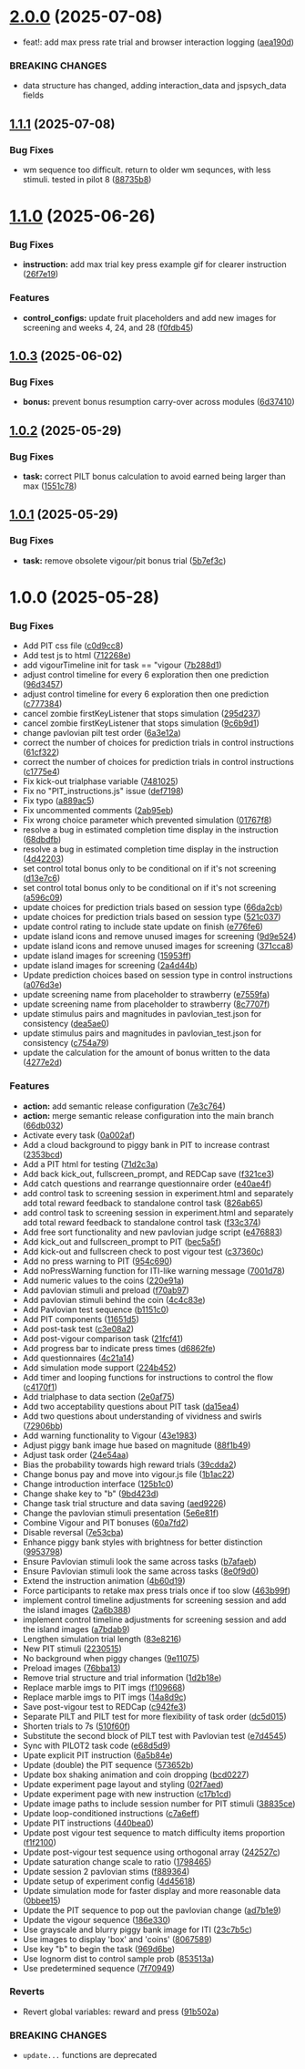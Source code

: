 # [2.0.0](https://github.com/huyslab/relmed_trial1/compare/v1.1.1...v2.0.0) (2025-07-08)


* feat!: add max press rate trial and browser interaction logging ([aea190d](https://github.com/huyslab/relmed_trial1/commit/aea190d0513f0942ebd9b23c183ef25205edb754))


### BREAKING CHANGES

* data structure has changed, adding interaction_data and jspsych_data fields

## [1.1.1](https://github.com/huyslab/relmed_trial1/compare/v1.1.0...v1.1.1) (2025-07-08)


### Bug Fixes

* wm sequence too difficult. return to older wm sequnces, with less stimuli. tested in pilot 8 ([88735b8](https://github.com/huyslab/relmed_trial1/commit/88735b8dd4a0fa5ff69540bad8ef96a16d077d1e))

# [1.1.0](https://github.com/huyslab/relmed_trial1/compare/v1.0.3...v1.1.0) (2025-06-26)


### Bug Fixes

* **instruction:** add max trial key press example gif for clearer instruction ([26f7e19](https://github.com/huyslab/relmed_trial1/commit/26f7e198bd254cea4aa926e16055cbf87649fc3e))


### Features

* **control_configs:** update fruit placeholders and add new images for screening and weeks 4, 24, and 28 ([f0fdb45](https://github.com/huyslab/relmed_trial1/commit/f0fdb4580e9405e5c31d32d3ddccaa2f785fc620))

## [1.0.3](https://github.com/huyslab/relmed_trial1/compare/v1.0.2...v1.0.3) (2025-06-02)


### Bug Fixes

* **bonus:** prevent bonus resumption carry-over across modules ([6d37410](https://github.com/huyslab/relmed_trial1/commit/6d374109bdc1fb6b11c96f437481c3686fb4f8f7))

## [1.0.2](https://github.com/huyslab/relmed_trial1/compare/v1.0.1...v1.0.2) (2025-05-29)


### Bug Fixes

* **task:** correct PILT bonus calculation to avoid earned being larger than max ([1551c78](https://github.com/huyslab/relmed_trial1/commit/1551c7875b40cbaa33078061f0693cf10a3e5495))

## [1.0.1](https://github.com/huyslab/relmed_trial1/compare/v1.0.0...v1.0.1) (2025-05-29)


### Bug Fixes

* **task:** remove obsolete vigour/pit bonus trial ([5b7ef3c](https://github.com/huyslab/relmed_trial1/commit/5b7ef3cf9cb1c92e83f1c349a99e991a4bde5a7e))

# 1.0.0 (2025-05-28)


### Bug Fixes

* Add PIT css file ([c0d9cc8](https://github.com/huyslab/relmed_trial1/commit/c0d9cc8892ea39694a25d12ff43b27a2fbe9b034))
* Add test js to html ([712268e](https://github.com/huyslab/relmed_trial1/commit/712268ea631cd04c7dcab7472dea2ad6e3b50b5a))
* add vigourTimeline init for task == "vigour ([7b288d1](https://github.com/huyslab/relmed_trial1/commit/7b288d1663128f528a6461b5b2d7c92b179d7b2e))
* adjust control timeline for every 6 exploration then one prediction ([96d3457](https://github.com/huyslab/relmed_trial1/commit/96d345712aa1997fe32abbfa7827358714ec7680))
* adjust control timeline for every 6 exploration then one prediction ([c777384](https://github.com/huyslab/relmed_trial1/commit/c77738458a40fdc7bb824cee2b3ddca2e8854c09))
* cancel zombie firstKeyListener that stops simulation ([295d237](https://github.com/huyslab/relmed_trial1/commit/295d237838ba43add20f75067ce0ab3e2b8d1fb9))
* cancel zombie firstKeyListener that stops simulation ([9c6b9d1](https://github.com/huyslab/relmed_trial1/commit/9c6b9d12d0373a0828b171fac183cb8d77f17c52))
* change pavlovian pilt test order ([6a3e12a](https://github.com/huyslab/relmed_trial1/commit/6a3e12a2240f5ee3022fd2eea5098ab03f50edee))
* correct the number of choices for prediction trials in control instructions ([61cf322](https://github.com/huyslab/relmed_trial1/commit/61cf322168b0001566f1ee2752b33283bb0f0df5))
* correct the number of choices for prediction trials in control instructions ([c1775e4](https://github.com/huyslab/relmed_trial1/commit/c1775e411d5e6088fc9d7319a9478f243d3e2f1e))
* Fix kick-out trialphase variable ([7481025](https://github.com/huyslab/relmed_trial1/commit/74810259871bf3a1a9e446a693832c2dbd90a22a))
* Fix no "PIT_instructions.js" issue ([def7198](https://github.com/huyslab/relmed_trial1/commit/def7198440f7efde6f0636773d1d76fa2c1e2301))
* Fix typo ([a889ac5](https://github.com/huyslab/relmed_trial1/commit/a889ac5df1b5ee6ab1d133b29b1eb97c13743b0b))
* Fix uncommented comments ([2ab95eb](https://github.com/huyslab/relmed_trial1/commit/2ab95ebe041fc577db5e44e9e46186ced05a19e0))
* Fix wrong choice parameter which prevented simulation ([01767f8](https://github.com/huyslab/relmed_trial1/commit/01767f8fda3b08dfd2bdc2dfbcbbd255c3e026ad))
* resolve a bug in estimated completion time display in the instruction ([68dbdfb](https://github.com/huyslab/relmed_trial1/commit/68dbdfbb237432cf5b2bbe9e3e4185af7eadcb2c))
* resolve a bug in estimated completion time display in the instruction ([4d42203](https://github.com/huyslab/relmed_trial1/commit/4d42203e26500c16961b2bc84db69317817d89d9))
* set control total bonus only to be conditional on if it's not screening ([d13e7c6](https://github.com/huyslab/relmed_trial1/commit/d13e7c625ea61ba98033110fb23a2eeb31de082f))
* set control total bonus only to be conditional on if it's not screening ([a596c09](https://github.com/huyslab/relmed_trial1/commit/a596c096388c9d09f0e75bfebb51c6cf48246e6f))
* update choices for prediction trials based on session type ([66da2cb](https://github.com/huyslab/relmed_trial1/commit/66da2cbe606fb34e860037e2b020f433475d3718))
* update choices for prediction trials based on session type ([521c037](https://github.com/huyslab/relmed_trial1/commit/521c037edb6f35144eed528f494aea6b5d26c02c))
* update control rating to include state update on finish ([e776fe6](https://github.com/huyslab/relmed_trial1/commit/e776fe6e9ff4d038d2fdf80af9909cac2b96b1c4))
* update island icons and remove unused images for screening ([9d9e524](https://github.com/huyslab/relmed_trial1/commit/9d9e5247333aaa5a4a1e63779d25d34a66e4ade1))
* update island icons and remove unused images for screening ([371cca8](https://github.com/huyslab/relmed_trial1/commit/371cca83e2e55fd2c86e6e82f83d837030c8b924))
* update island images for screening ([15953ff](https://github.com/huyslab/relmed_trial1/commit/15953ffc21a345edc5b7734d410030bd5201afca))
* update island images for screening ([2a4d44b](https://github.com/huyslab/relmed_trial1/commit/2a4d44b484a59999a8e8863e036cf0a0fbd97d3f))
* Update prediction choices based on session type in control instructions ([a076d3e](https://github.com/huyslab/relmed_trial1/commit/a076d3e5c0ea3fefcbbeed5c176cd75a71559d43))
* update screening name from placeholder to strawberry ([e7559fa](https://github.com/huyslab/relmed_trial1/commit/e7559fab022eabd3c4e9308469b3546928df4d57))
* update screening name from placeholder to strawberry ([8c7707f](https://github.com/huyslab/relmed_trial1/commit/8c7707f3f1eeb03afc78e29c8498145807b1c94c))
* update stimulus pairs and magnitudes in pavlovian_test.json for consistency ([dea5ae0](https://github.com/huyslab/relmed_trial1/commit/dea5ae0f9a140ac8de3390517866c2eb85b3b50b))
* update stimulus pairs and magnitudes in pavlovian_test.json for consistency ([c754a79](https://github.com/huyslab/relmed_trial1/commit/c754a794f3b20bcf5502c489b78f4d9d613a14cd))
* update the calculation for the amount of bonus written to the data ([4277e2d](https://github.com/huyslab/relmed_trial1/commit/4277e2dc6c39ba8e0eefe04779e71e432e8826e4))


### Features

* **action:** add semantic release configuration ([7e3c764](https://github.com/huyslab/relmed_trial1/commit/7e3c764f61bdb176e47e0414515ec1d17221ed42))
* **action:** merge semantic release configuration into the main branch ([66db032](https://github.com/huyslab/relmed_trial1/commit/66db0320fcc6fd2ac065ea49e53b2e8e855dc9e1))
* Activate every task ([0a002af](https://github.com/huyslab/relmed_trial1/commit/0a002afb5e81bd67625648e39284e1b6b844db66))
* Add a cloud background to piggy bank in PIT to increase contrast ([2353bcd](https://github.com/huyslab/relmed_trial1/commit/2353bcdf80336781f1ba2f35d2c576044fac6bdb))
* Add a PIT html for testing ([71d2c3a](https://github.com/huyslab/relmed_trial1/commit/71d2c3afa7b032818d35c2b2a0563b0246dfe4c0))
* Add back kick_out, fullscreen_prompt, and REDCap save ([f321ce3](https://github.com/huyslab/relmed_trial1/commit/f321ce355e590bc6978878e374d8890eb86da0c5))
* Add catch questions and rearrange questionnaire order ([e40ae4f](https://github.com/huyslab/relmed_trial1/commit/e40ae4fc8f807d50ef02c06b9687e2ac6dc9c77d))
* add control task to screening session in experiment.html and separately add total reward feedback to standalone control task ([826ab65](https://github.com/huyslab/relmed_trial1/commit/826ab6511beec30d280545ea7b7b5be052fced42))
* add control task to screening session in experiment.html and separately add total reward feedback to standalone control task ([f33c374](https://github.com/huyslab/relmed_trial1/commit/f33c3741694bf6555f19d1ad23f25455e2f8d1af))
* Add free sort functionality and new pavlovian judge script ([e476883](https://github.com/huyslab/relmed_trial1/commit/e47688383058bbe058c516956372f1909c849f42))
* Add kick_out and fullscreen_prompt to PIT ([bec5a5f](https://github.com/huyslab/relmed_trial1/commit/bec5a5f335acb0b9da73592eaf466b427afdddfd))
* Add kick-out and fullscreen check to post vigour test ([c37360c](https://github.com/huyslab/relmed_trial1/commit/c37360c26799de0a0214c038d7848eaa13ece5f7))
* Add no press warning to PIT ([954c690](https://github.com/huyslab/relmed_trial1/commit/954c69039956508ec5f01394c9e73bf44a734b7e))
* Add noPressWarning function for ITI-like warning message ([7001d78](https://github.com/huyslab/relmed_trial1/commit/7001d78d62edf55686cc059cc543073a4b8dbf83))
* Add numeric values to the coins ([220e91a](https://github.com/huyslab/relmed_trial1/commit/220e91ad33eb327b09ad4c1239fc2dd6911f325b))
* Add pavlovian stimuli and preload ([f70ab97](https://github.com/huyslab/relmed_trial1/commit/f70ab9713ea2e358a296d18f271f46daf2ad0ced))
* Add pavlovian stimuli behind the coin ([4c4c83e](https://github.com/huyslab/relmed_trial1/commit/4c4c83e85630959236e6220a957e9420c2b01cb5))
* Add Pavlovian test sequence ([b1151c0](https://github.com/huyslab/relmed_trial1/commit/b1151c0c445800cd8747e53481f1717abd1b162b))
* Add PIT components ([11651d5](https://github.com/huyslab/relmed_trial1/commit/11651d5126828ff2d2b568c4de7b3a76cb3c12c1))
* Add post-task test ([c3e08a2](https://github.com/huyslab/relmed_trial1/commit/c3e08a20b972d9918ece8ddd7c72d86fb381fd36))
* Add post-vigour comparison task ([21fcf41](https://github.com/huyslab/relmed_trial1/commit/21fcf417af3f4cd35f473a0341833442875ffec6))
* Add progress bar to indicate press times ([d6862fe](https://github.com/huyslab/relmed_trial1/commit/d6862feeff687893f074ec7172bb83bcf67ec460))
* Add questionnaires ([4c21a14](https://github.com/huyslab/relmed_trial1/commit/4c21a14deeafb46d918e38c2451a275c3b6183bc))
* Add simulation mode support ([224b452](https://github.com/huyslab/relmed_trial1/commit/224b45273c0308b0310254954826a27834264c64))
* Add timer and looping functions for instructions to control the flow ([c4170f1](https://github.com/huyslab/relmed_trial1/commit/c4170f1973d9b7b433e9c968f2bdec7e22ba9107))
* Add trialphase to data section ([2e0af75](https://github.com/huyslab/relmed_trial1/commit/2e0af75dddce98cef364827853101047f74e58ae))
* Add two acceptability questions about PIT task ([da15ea4](https://github.com/huyslab/relmed_trial1/commit/da15ea48c515ca5d9d4b13ebafd6daee83b69352))
* Add two questions about understanding of vividness and swirls ([72906bb](https://github.com/huyslab/relmed_trial1/commit/72906bba14343321d28bd6203f388394b6ad63aa))
* Add warning functionality to Vigour ([43e1983](https://github.com/huyslab/relmed_trial1/commit/43e19833757a20710dd4198c39e370d31377dc22))
* Adjust piggy bank image hue based on magnitude ([88f1b49](https://github.com/huyslab/relmed_trial1/commit/88f1b4927d6a4c04947228c11aa0fd016cc39861))
* Adjust task order ([24e54aa](https://github.com/huyslab/relmed_trial1/commit/24e54aa823c0924d56e28699373a7d4f35205e67))
* Bias the probability towards high reward trials ([39cdda2](https://github.com/huyslab/relmed_trial1/commit/39cdda2b643513592805ded2e37ac04c644bc326))
* Change bonus pay and move into vigour.js file ([1b1ac22](https://github.com/huyslab/relmed_trial1/commit/1b1ac22059919baec47dbe63f541464382b25c27))
* Change introduction interface ([125b1c0](https://github.com/huyslab/relmed_trial1/commit/125b1c051ae5ddb2a182821e517720d6eeff4178))
* Change shake key to "b" ([9bd423d](https://github.com/huyslab/relmed_trial1/commit/9bd423dcfc782c29d3f7d423fcc3aa0e021b40d2))
* Change task trial structure and data saving ([aed9226](https://github.com/huyslab/relmed_trial1/commit/aed92261cb33d576c43a272fe86b67e6b51edb44))
* Change the pavlovian stimuli presentation ([5e6e81f](https://github.com/huyslab/relmed_trial1/commit/5e6e81fac674d074f1d1ec87486c109b587b9af8))
* Combine Vigour and PIT bonuses ([60a7fd2](https://github.com/huyslab/relmed_trial1/commit/60a7fd273fa244fac93de6aa0ab9d081b444c307))
* Disable reversal ([7e53cba](https://github.com/huyslab/relmed_trial1/commit/7e53cba853946dbae490082efd8d3f1ddaa2b658))
* Enhance piggy bank styles with brightness for better distinction ([9953798](https://github.com/huyslab/relmed_trial1/commit/9953798b732909e7aca5a3bb1ad5ba97e7cf5f0c))
* Ensure Pavlovian stimuli look the same across tasks ([b7afaeb](https://github.com/huyslab/relmed_trial1/commit/b7afaeb970745ff2f723c76fc0870b7b8a67a25b))
* Ensure Pavlovian stimuli look the same across tasks ([8e0f9d0](https://github.com/huyslab/relmed_trial1/commit/8e0f9d0ecc23922f7c5f4a09f34ff5b59a7b6b5f))
* Extend the instruction animation ([4b60d19](https://github.com/huyslab/relmed_trial1/commit/4b60d1985330e9ec5f6e71313a2c20ddd4c7af83))
* Force participants to retake max press trials once if too slow ([463b99f](https://github.com/huyslab/relmed_trial1/commit/463b99f74da80c30d7293478349eeea01fe9c0be))
* implement control timeline adjustments for screening session and add the island images ([2a6b388](https://github.com/huyslab/relmed_trial1/commit/2a6b388789ba07b3e7c672f7ae6452f289521075))
* implement control timeline adjustments for screening session and add the island images ([a7bdab9](https://github.com/huyslab/relmed_trial1/commit/a7bdab93f9288104b61420544c8462d5265c5ba1))
* Lengthen simulation trial length ([83e8216](https://github.com/huyslab/relmed_trial1/commit/83e8216f6e1495217e1adb2a511733ffd45bbea3))
* New PIT stimuli ([2230515](https://github.com/huyslab/relmed_trial1/commit/2230515462e21fec3029f9864b35ce450d0b2eae))
* No background when piggy changes ([9e11075](https://github.com/huyslab/relmed_trial1/commit/9e1107534b8fcce566b249a3829e4f5956808890))
* Preload images ([76bba13](https://github.com/huyslab/relmed_trial1/commit/76bba13ed0de60aa507e9ec4a1a25dd1f3ec0dde))
* Remove trial structure and trial information ([1d2b18e](https://github.com/huyslab/relmed_trial1/commit/1d2b18e56e48a8ee6d3d0f32bc56412b3ee1ce7b))
* Replace marble imgs to PIT imgs ([f109668](https://github.com/huyslab/relmed_trial1/commit/f109668dc3534ed101650c0d3cc3fab98ae08d8c))
* Replace marble imgs to PIT imgs ([14a8d9c](https://github.com/huyslab/relmed_trial1/commit/14a8d9ca30b0a6b6d94c114651864993f16c6617))
* Save post-vigour test to REDCap ([c942fe3](https://github.com/huyslab/relmed_trial1/commit/c942fe3a13cd4306d67b65d401a82110f6b793f1))
* Separate PILT and PILT test for more flexibility of task order ([dc5d015](https://github.com/huyslab/relmed_trial1/commit/dc5d015e86e11e5f4696bb5b3829a51c64d6d502))
* Shorten trials to 7s ([510f60f](https://github.com/huyslab/relmed_trial1/commit/510f60f9002393739c9843bb6ae0c6efe6ae5aec))
* Substitute the second block of PILT test with Pavlovian test ([e7d4545](https://github.com/huyslab/relmed_trial1/commit/e7d4545ed4e50595a590d55e5d40c1cbbd20a855))
* Sync with PILOT2 task code ([e68d5d9](https://github.com/huyslab/relmed_trial1/commit/e68d5d9441cf384804ab46057a5369a587571487))
* Upate explicit PIT instruction ([6a5b84e](https://github.com/huyslab/relmed_trial1/commit/6a5b84e4439be4e45c65cce8cf71f38ded472b9d))
* Update (double) the PIT sequence ([573652b](https://github.com/huyslab/relmed_trial1/commit/573652b06238db1c3effba8d230fc25fa6d6f29b))
* Update box shaking animation and coin dropping ([bcd0227](https://github.com/huyslab/relmed_trial1/commit/bcd02273aa54f97e1a91863c6ca0f00479633c21))
* Update experiment page layout and styling ([02f7aed](https://github.com/huyslab/relmed_trial1/commit/02f7aed4125787b2a2a3ea7034997b4a9c8de8f1))
* Update experiment page with new instruction ([c17b1cd](https://github.com/huyslab/relmed_trial1/commit/c17b1cdab27b65a7e4aff0bb59aca39c6dae71a2))
* Update image paths to include session number for PIT stimuli ([38835ce](https://github.com/huyslab/relmed_trial1/commit/38835ce212de19d45c6ca223c84a852ba92611fc))
* Update loop-conditioned instructions ([c7a6eff](https://github.com/huyslab/relmed_trial1/commit/c7a6eff34e588f91b0a2cde3adf3d174cd892c39))
* Update PIT instructions ([440bea0](https://github.com/huyslab/relmed_trial1/commit/440bea0823cdc51240dcbe823d9119e029db7a7a))
* Update post vigour test sequence to match difficulty items proportion ([f1f2100](https://github.com/huyslab/relmed_trial1/commit/f1f210027f1062592353277a691c2771153fefd9))
* Update post-vigour test sequence using orthogonal array ([242527c](https://github.com/huyslab/relmed_trial1/commit/242527cf54fa23d7c1d19257caa57a829957a829))
* Update saturation change scale to ratio ([1798465](https://github.com/huyslab/relmed_trial1/commit/1798465f88fa4c99aec0a56260807883bc343b0f))
* Update session 2 pavlovian stims ([f889364](https://github.com/huyslab/relmed_trial1/commit/f8893640d4e3450848e0da19a9a9b894359f8f02))
* Update setup of experiment config ([4d45618](https://github.com/huyslab/relmed_trial1/commit/4d45618c94cf13c506e5facf3a5c7cce76e895a7))
* Update simulation mode for faster display and more reasonable data ([0bbee15](https://github.com/huyslab/relmed_trial1/commit/0bbee154fd3c07470f698fcfe2ba2badc843879a))
* Update the PIT sequence to pop out the pavlovian change ([ad7b1e9](https://github.com/huyslab/relmed_trial1/commit/ad7b1e9f41c6561ceb6f972b279befa8731c7162))
* Update the vigour sequence ([186e330](https://github.com/huyslab/relmed_trial1/commit/186e3300ba07281707cf90b2acd4fd0b41808c16))
* Use grayscale and blurry piggy bank image for ITI ([23c7b5c](https://github.com/huyslab/relmed_trial1/commit/23c7b5c43b5238b65aa028bf6cbbf248fc9d353b))
* Use images to display 'box' and 'coins' ([8067589](https://github.com/huyslab/relmed_trial1/commit/806758936e2278748174fce7b2a07ffea7c5d14d))
* Use key "b" to begin the task ([969d6be](https://github.com/huyslab/relmed_trial1/commit/969d6be4b7d98f65a77e46a687f48b5e56c6f626))
* Use lognorm dist to control sample prob ([853513a](https://github.com/huyslab/relmed_trial1/commit/853513abd5a765f0eb11dede5442ade506f972a0))
* Use predetermined sequence ([7f70949](https://github.com/huyslab/relmed_trial1/commit/7f709497a84c309597e7b46371578f3e2f146d96))


### Reverts

* Revert global variables: reward and press ([91b502a](https://github.com/huyslab/relmed_trial1/commit/91b502a8c9cd6b69166b9fd35461d7588648bf64))


### BREAKING CHANGES

* `update...` functions are deprecated
